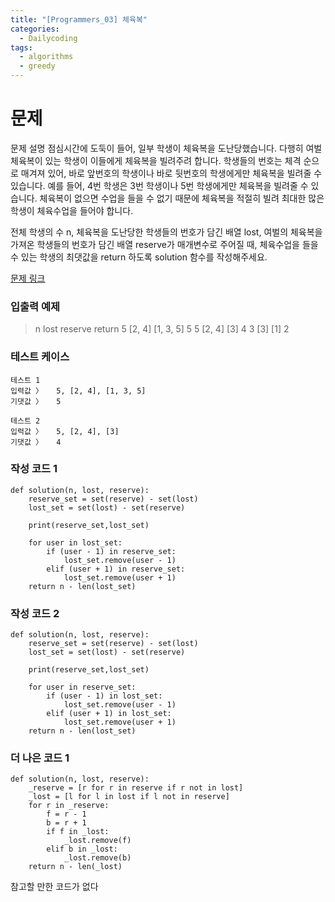 ```yaml
---
title: "[Programmers_03] 체육복"
categories:
  - Dailycoding
tags:
  - algorithms
  - greedy
---
```


# 문제
문제 설명
점심시간에 도둑이 들어, 일부 학생이 체육복을 도난당했습니다. 다행히 여벌 체육복이 있는 학생이 이들에게 체육복을 빌려주려 합니다. 학생들의 번호는 체격 순으로 매겨져 있어, 바로 앞번호의 학생이나 바로 뒷번호의 학생에게만 체육복을 빌려줄 수 있습니다. 예를 들어, 4번 학생은 3번 학생이나 5번 학생에게만 체육복을 빌려줄 수 있습니다. 체육복이 없으면 수업을 들을 수 없기 때문에 체육복을 적절히 빌려 최대한 많은 학생이 체육수업을 들어야 합니다.

전체 학생의 수 n, 체육복을 도난당한 학생들의 번호가 담긴 배열 lost, 여벌의 체육복을 가져온 학생들의 번호가 담긴 배열 reserve가 매개변수로 주어질 때, 체육수업을 들을 수 있는 학생의 최댓값을 return 하도록 solution 함수를 작성해주세요.


[문제 링크](https://programmers.co.kr/learn/courses/30/lessons/42862)

### 입출력 예제
> n	lost	reserve	return
5	[2, 4]	[1, 3, 5]	5
5	[2, 4]	[3]	4
3	[3]	[1]	2


### 테스트 케이스
```
테스트 1
입력값 〉	5, [2, 4], [1, 3, 5]
기댓값 〉	5

테스트 2
입력값 〉	5, [2, 4], [3]
기댓값 〉	4
```

### 작성 코드 1
```
def solution(n, lost, reserve):
    reserve_set = set(reserve) - set(lost)
    lost_set = set(lost) - set(reserve)

    print(reserve_set,lost_set)

    for user in lost_set:
        if (user - 1) in reserve_set:
            lost_set.remove(user - 1)
        elif (user + 1) in reserve_set:
            lost_set.remove(user + 1)
    return n - len(lost_set)
```

### 작성 코드 2
```
def solution(n, lost, reserve):
    reserve_set = set(reserve) - set(lost)
    lost_set = set(lost) - set(reserve)

    print(reserve_set,lost_set)

    for user in reserve_set:
        if (user - 1) in lost_set:
            lost_set.remove(user - 1)
        elif (user + 1) in lost_set:
            lost_set.remove(user + 1)
    return n - len(lost_set)
```





### 더 나은 코드 1
```
def solution(n, lost, reserve):
    _reserve = [r for r in reserve if r not in lost]
    _lost = [l for l in lost if l not in reserve]
    for r in _reserve:
        f = r - 1
        b = r + 1
        if f in _lost:
            _lost.remove(f)
        elif b in _lost:
            _lost.remove(b)
    return n - len(_lost)
```
참고할 만한 코드가 없다
